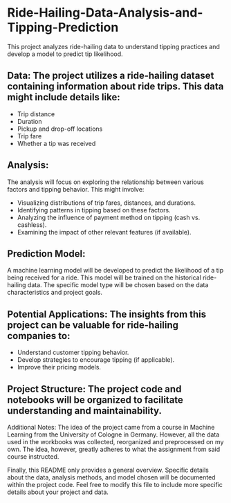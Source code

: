 # Ride-Hailing-Data-Analysis-and-Tipping-Prediction

This project analyzes ride-hailing data to understand tipping practices and develop a model to predict tip likelihood.

## Data: The project utilizes a ride-hailing dataset containing information about ride trips. This data might include details like:
- Trip distance
- Duration
- Pickup and drop-off locations
- Trip fare
- Whether a tip was received


## Analysis:
The analysis will focus on exploring the relationship between various factors and tipping behavior. This might involve:
- Visualizing distributions of trip fares, distances, and durations.
- Identifying patterns in tipping based on these factors.
- Analyzing the influence of payment method on tipping (cash vs. cashless).
- Examining the impact of other relevant features (if available).


## Prediction Model:
A machine learning model will be developed to predict the likelihood of a tip being received for a ride. This model will be trained on the historical ride-hailing data. The specific model type will be chosen based on the data characteristics and project goals.

## Potential Applications: The insights from this project can be valuable for ride-hailing companies to:
- Understand customer tipping behavior.
- Develop strategies to encourage tipping (if applicable).
- Improve their pricing models.

## Project Structure: The project code and notebooks will be organized to facilitate understanding and maintainability.


Additional Notes: The idea of the project came from a course in Machine Learning from the University of Cologne in Germany. However, all the data used in the workbooks was collected, reorganized and preprocessed on my own. The idea, however, greatly adheres to what the assignment from said course instructed.

Finally, this README only provides a general overview. Specific details about the data, analysis methods, and model chosen will be documented within the project code.
Feel free to modify this file to include more specific details about your project and data.
